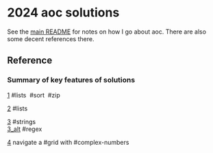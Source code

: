 # 2024 aoc solutions

See the [main README](https://github.com/maread99/aoc) for notes on how I go about aoc. There are also some decent references there.

## Reference

### Summary of key features of solutions

[1](./01.py) #lists &nbsp;#sort &nbsp;#zip  

[2](./02.py) #lists  

[3](./03.py) #strings  
[3_alt](./03_alt.py) #regex  

[4](./04.py) navigate a #grid with #complex-numbers  
